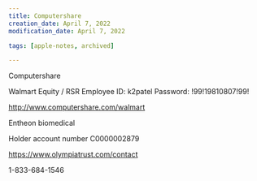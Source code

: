 ```yaml
---
title: Computershare
creation_date: April 7, 2022
modification_date: April 7, 2022

tags: [apple-notes, archived]

---
```



Computershare

Walmart Equity / RSR
Employee ID:
k2patel
Password:
!99!19810807!99!

http://www.computershare.com/walmart

Entheon biomedical 

Holder account number 
C0000002879

https://www.olympiatrust.com/contact

1-833-684-1546
